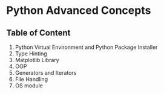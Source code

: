 # Python Advanced Concepts

## Table of Content

1. Python Virtual Environment and Python Package Installer
2. Type Hinting
3. Matplotlib Library
4. OOP
5. Generators and Iterators
6. File Handling
7. OS module
